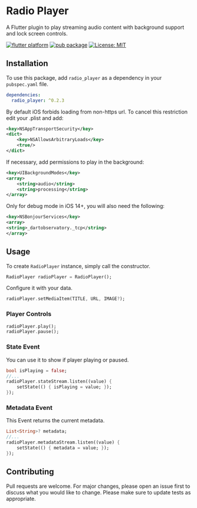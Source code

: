 # Radio Player

A Flutter plugin to play streaming audio content with background support and lock screen controls.

[![flutter platform](https://img.shields.io/badge/Platform-Flutter-yellow.svg)](https://flutter.io)
[![pub package](https://img.shields.io/pub/v/radio_player.svg)](https://pub.dartlang.org/packages/radio_player)
[![License: MIT](https://img.shields.io/badge/License-MIT-yellow.svg)](https://opensource.org/licenses/MIT)

## Installation

To use this package, add `radio_player` as a dependency in your `pubspec.yaml` file.

```yaml
dependencies:
  radio_player: ^0.2.3
```

By default iOS forbids loading from non-https url. To cancel this restriction edit your .plist and add:

```xml
<key>NSAppTransportSecurity</key>
<dict>
    <key>NSAllowsArbitraryLoads</key>
    <true/>
</dict>
```

If necessary, add permissions to play in the background:

```xml
<key>UIBackgroundModes</key>
<array>
    <string>audio</string>
    <string>processing</string>
</array>
```

Only for debug mode in iOS 14+, you will also need the following:

```xml
<key>NSBonjourServices</key>
<array>
<string>_dartobservatory._tcp</string>
</array>
```

## Usage

To create `RadioPlayer` instance, simply call the constructor.

```dart
RadioPlayer radioPlayer = RadioPlayer();
```

Configure it with your data.

```dart
radioPlayer.setMediaItem(TITLE, URL, IMAGE?);
```

### Player Controls 

```dart
radioPlayer.play();
radioPlayer.pause();
```

### State Event

You can use it to show if player playing or paused.

```dart
bool isPlaying = false;
//...
radioPlayer.stateStream.listen((value) {
    setState(() { isPlaying = value; });
});
```

### Metadata Event

This Event returns the current metadata.

```dart
List<String>? metadata;
//...
radioPlayer.metadataStream.listen((value) {
    setState(() { metadata = value; });
});
```

## Contributing

Pull requests are welcome. For major changes, please open an issue first to discuss what you would like to change.
Please make sure to update tests as appropriate.
